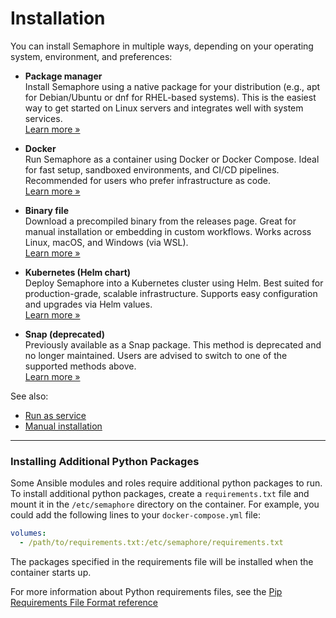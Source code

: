 # Installation

You can install Semaphore in multiple ways, depending on your operating system, environment, and preferences:

* **Package manager**<br>
  Install Semaphore using a native package for your distribution (e.g., apt for Debian/Ubuntu or dnf for RHEL-based systems). This is the easiest way to get started on Linux servers and integrates well with system services.<br>
  [Learn more »](./installation/package-manager)

* **Docker**<br>
  Run Semaphore as a container using Docker or Docker Compose. Ideal for fast setup, sandboxed environments, and CI/CD pipelines. Recommended for users who prefer infrastructure as code.<br>
  [Learn more »](./installation/docker)

* **Binary file**<br>
  Download a precompiled binary from the releases page. Great for manual installation or embedding in custom workflows. Works across Linux, macOS, and Windows (via WSL).<br>
  [Learn more »](./installation/binary-file)

* **Kubernetes (Helm chart)**<br>
  Deploy Semaphore into a Kubernetes cluster using Helm. Best suited for production-grade, scalable infrastructure. Supports easy configuration and upgrades via Helm values.<br>
  [Learn more »](./installation/k8s)

* **Snap (deprecated)**<br>
  Previously available as a Snap package. This method is deprecated and no longer maintained. Users are advised to switch to one of the supported methods above.<br>
  [Learn more »](./installation/snap)

See also:
* [Run as service](./installation/binary-file.md#run-as-a-service)
* [Manual installation](./installation_manually.md)

----


### Installing Additional Python Packages

Some Ansible modules and roles require additional python packages to run. To install additional python packages, create a `requirements.txt` file and mount it in the `/etc/semaphore` directory on the container. For example, you could add the following lines to your `docker-compose.yml` file:

```yaml
volumes:
  - /path/to/requirements.txt:/etc/semaphore/requirements.txt
```

The packages specified in the requirements file will be installed when the container starts up.

For more information about Python requirements files, see the [Pip Requirements File Format reference](https://pip.pypa.io/en/stable/reference/requirements-file-format/)
